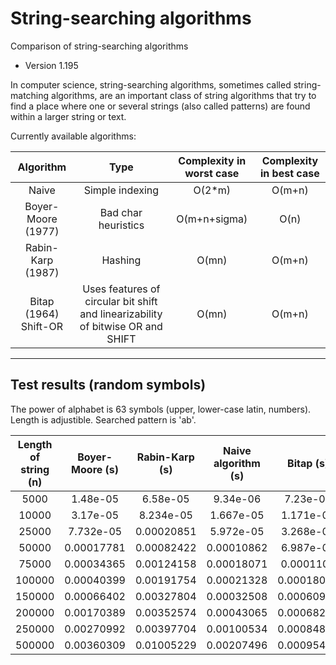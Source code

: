 # String-searching algorithms
Comparison of string-searching algorithms

* Version 1.195

In computer science, string-searching algorithms, sometimes called string-matching algorithms, are an important class of string algorithms that try to find a place where one or several strings (also called patterns) are found within a larger string or text.

Currently available algorithms:

| Algorithm | Type | Complexity in worst case | Complexity in best case |
| :---:                 | :---:               | :---:  | :---:  |
| Naive                 | Simple indexing     | O(2*m)  | O(m+n)  |
| Boyer-Moore (1977)    | Bad char heuristics | O(m+n+sigma)  | O(n)   | 
| Rabin-Karp (1987)     | Hashing             | O(mn)  | O(m+n) |
| Bitap (1964) Shift-OR | Uses features of circular bit shift and linearizability of bitwise OR and SHIFT | O(mn) | O(m+n) |

---
## Test results (random symbols)
The power of alphabet is 63 symbols (upper, lower-case latin, numbers). Length is adjustible. Searched pattern is 'ab'.

| Length of string (n)| Boyer-Moore (s) | Rabin-Karp (s) | Naive algorithm (s)| Bitap (s)|
|:---:|:---:|:---:|:---:|:---:|
|5000|1.48e-05|6.58e-05|9.34e-06|7.23e-06|
|10000|3.17e-05|8.234e-05|1.667e-05|1.171e-05|
|25000|7.732e-05|0.00020851|5.972e-05|3.268e-05|
|50000|0.00017781|0.00082422|0.00010862|6.987e-05|
|75000|0.00034365|0.00124158|0.00018071|0.0001102|
|100000|0.00040399|0.00191754|0.00021328|0.00018046|
|150000|0.00066402|0.00327804|0.00032508|0.00060955|
|200000|0.00170389|0.00352574|0.00043065|0.00068235|
|250000|0.00270992|0.00397704|0.00100534|0.00084813|
|500000|0.00360309|0.01005229|0.00207496|0.00095416|